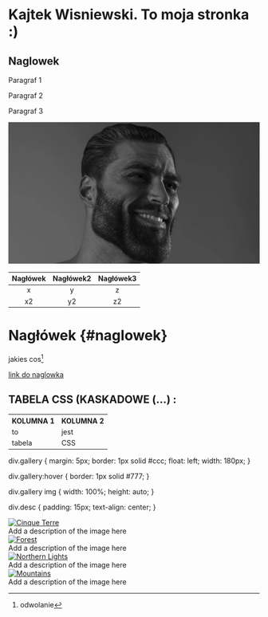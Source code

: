 # Kajtek Wisniewski. To moja stronka :)

## Naglowek

Paragraf 1

Paragraf 2

Paragraf 3

![.picture/gigachad.jpg](.picture/gigachad.jpg)

|Nagłówek|Nagłówek2|Nagłówek3|
|:------:|:-------:|:-------:|
|x       |y        |z        |
|x2      |y2       |z2       |

# Nagłówek {#naglowek}

jakies cos[^1]

[^1]: odwolanie


[link do naglowka](#naglowek)



<h2>TABELA CSS (KASKADOWE (...) :</h2>

<table>
  <tr>
    <th>KOLUMNA 1</th>
    <th>KOLUMNA 2</th>
  </tr>
  <tr>
    <td>to </td>
    <td>jest</td>
  </tr>
  <tr>
    <td>tabela</td>
    <td>CSS</td>
  </tr>
</table>

div.gallery {
  margin: 5px;
  border: 1px solid #ccc;
  float: left;
  width: 180px;
}

div.gallery:hover {
  border: 1px solid #777;
}

div.gallery img {
  width: 100%;
  height: auto;
}

div.desc {
  padding: 15px;
  text-align: center;
}
</style>
</head>
<body>

<div class="gallery">
  <a target="_blank" href="img_5terre.jpg">
    <img src="img_5terre.jpg" alt="Cinque Terre" width="600" height="400">
  </a>
  <div class="desc">Add a description of the image here</div>
</div>

<div class="gallery">
  <a target="_blank" href="img_forest.jpg">
    <img src="img_forest.jpg" alt="Forest" width="600" height="400">
  </a>
  <div class="desc">Add a description of the image here</div>
</div>

<div class="gallery">
  <a target="_blank" href="img_lights.jpg">
    <img src="img_lights.jpg" alt="Northern Lights" width="600" height="400">
  </a>
  <div class="desc">Add a description of the image here</div>
</div>

<div class="gallery">
  <a target="_blank" href="img_mountains.jpg">
    <img src="img_mountains.jpg" alt="Mountains" width="600" height="400">
  </a>
  <div class="desc">Add a description of the image here</div>
</div>
